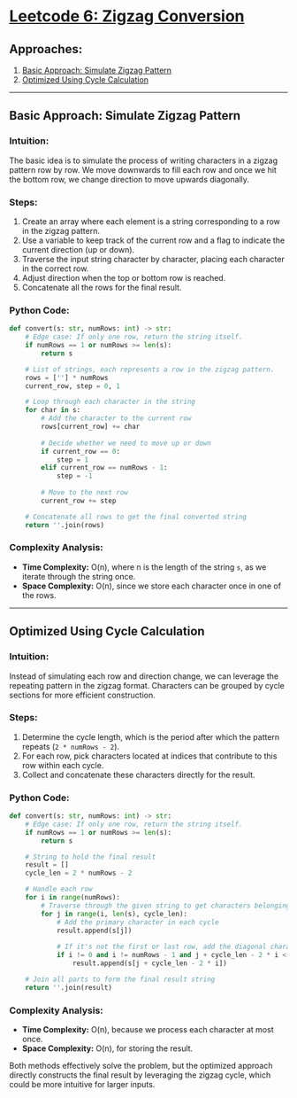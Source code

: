 # [Leetcode 6: Zigzag Conversion](https://leetcode.com/problems/zigzag-conversion/)

## Approaches:
1. [Basic Approach: Simulate Zigzag Pattern](#basic-approach-simulate-zigzag-pattern)
2. [Optimized Using Cycle Calculation](#optimized-using-cycle-calculation)

---

## Basic Approach: Simulate Zigzag Pattern

### Intuition:
The basic idea is to simulate the process of writing characters in a zigzag pattern row by row. We move downwards to fill each row and once we hit the bottom row, we change direction to move upwards diagonally.

### Steps:
1. Create an array where each element is a string corresponding to a row in the zigzag pattern.
2. Use a variable to keep track of the current row and a flag to indicate the current direction (up or down).
3. Traverse the input string character by character, placing each character in the correct row.
4. Adjust direction when the top or bottom row is reached.
5. Concatenate all the rows for the final result.

### Python Code:
```python
def convert(s: str, numRows: int) -> str:
    # Edge case: If only one row, return the string itself.
    if numRows == 1 or numRows >= len(s):
        return s

    # List of strings, each represents a row in the zigzag pattern.
    rows = [''] * numRows
    current_row, step = 0, 1

    # Loop through each character in the string
    for char in s:
        # Add the character to the current row
        rows[current_row] += char
        
        # Decide whether we need to move up or down
        if current_row == 0:
            step = 1
        elif current_row == numRows - 1:
            step = -1
        
        # Move to the next row
        current_row += step

    # Concatenate all rows to get the final converted string
    return ''.join(rows)

```

### Complexity Analysis:
- **Time Complexity:** O(n), where n is the length of the string `s`, as we iterate through the string once.
- **Space Complexity:** O(n), since we store each character once in one of the rows.

---

## Optimized Using Cycle Calculation

### Intuition:
Instead of simulating each row and direction change, we can leverage the repeating pattern in the zigzag format. Characters can be grouped by cycle sections for more efficient construction.

### Steps:
1. Determine the cycle length, which is the period after which the pattern repeats (`2 * numRows - 2`).
2. For each row, pick characters located at indices that contribute to this row within each cycle.
3. Collect and concatenate these characters directly for the result.

### Python Code:
```python
def convert(s: str, numRows: int) -> str:
    # Edge case: If only one row, return the string itself.
    if numRows == 1 or numRows >= len(s):
        return s

    # String to hold the final result
    result = []
    cycle_len = 2 * numRows - 2

    # Handle each row
    for i in range(numRows):
        # Traverse through the given string to get characters belonging to this row
        for j in range(i, len(s), cycle_len):
            # Add the primary character in each cycle
            result.append(s[j])
            
            # If it's not the first or last row, add the diagonal character
            if i != 0 and i != numRows - 1 and j + cycle_len - 2 * i < len(s):
                result.append(s[j + cycle_len - 2 * i])

    # Join all parts to form the final result string
    return ''.join(result)
```

### Complexity Analysis:
- **Time Complexity:** O(n), because we process each character at most once.
- **Space Complexity:** O(n), for storing the result. 

Both methods effectively solve the problem, but the optimized approach directly constructs the final result by leveraging the zigzag cycle, which could be more intuitive for larger inputs.

